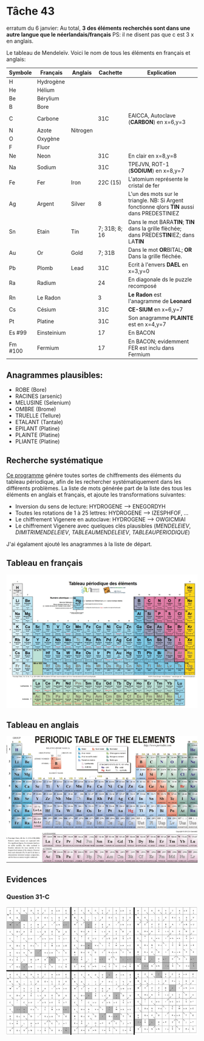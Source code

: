 # Tâche 43

erratum du 6 janvier: Au total, **3 des éléments recherchés sont dans une autre langue que le néerlandais/français**
PS: il ne disent pas que c est 3 x en anglais.

Le tableau de Mendeleïv. Voici le nom de tous les éléments en français et anglais:

| Symbole | Français  | Anglais | Cachette  | Explication |
| ------- | --------  | ------- |---------- | ----------- |
| H       | Hydrogène |         |           |             |                     
| He      | Hélium    |         |           |             | 
| Be      | Bérylium  |         |           |             | 
| B       | Bore      |         |           |             | 
| C       | Carbone   |         |31C        | EAICCA, Autoclave (**CARBON**) en x=6,y=3                      | 
| N       | Azote     |Nitrogen |           |             | 
| O       | Oxygène   |         |           |             | 
| F       | Fluor     |         |           |             | 
| Ne      | Neon      |         |31C        | En clair en x=8,y=8            | 
| Na      | Sodium    |         |31C        | TPEJVN, ROT-1 (**SODIUM**) en x=8,y=7                          | 
| Fe      | Fer       |Iron     |22C (15)   | L'atomium représente le cristal de fer                     | 
| Ag      | Argent    |Silver   |8          | L'un des mots sur le triangle. NB: Si Argent fonctionne qlors **TIN** aussi dans PREDESTINIEZ                              | 
| Sn      | Etain     |Tin      |7; 31B; 8; 16| Dans le mot BARA**TIN**; **TIN** dans la grille flèchée; dans PREDES**TIN**IEZ; dans LA**TIN**| 
| Au      | Or        |Gold     |7; 31B     | Dans le mot **OR**BITAL; **OR** Dans la grille fléchée.    | 
| Pb      | Plomb     |Lead     |31C        | Ecrit à l'envers **DAEL** en x=3,y=0                       | 
| Ra      | Radium    |         |24         | En diagonale ds le puzzle recomposé                        |
| Rn      | Le Radon  |         |3          | **Le Radon** est l'anagramme de **Leonard**                |
| Cs      | Césium    |         |31C        | **CE-SIUM** en x=6,y=7            |
| Pt      | Platine   |         |31C        | Son anagramme **PLAINTE** est en x=4,y=7                   |
| Es #99  | Einsteinium|        |17         | En BACON                   |
| Fm #100 | Fermium|            |17         | En BACON; evidemment FER est inclu dans Fermium                   |

## Anagrammes plausibles:
* ROBE (Bore)
* RACINES (arsenic)
* MELUSINE (Selenium)
* OMBRE (Brome)
* TRUELLE (Tellure)
* ETALANT (Tantale)
* EPILANT (Platine)
* PLAINTE (Platine)
* PLIANTE (Platine)


## Recherche systématique

[Ce programme](./../code/Tools/mendeliev.py) génère toutes sortes de chiffrements des éléments du tableau périodique, afin de les rechercher systématiquement dans les différents problèmes. La liste de mots générée part de la liste des tous les éléments en anglais et français, et ajoute les transformations suivantes:

* Inversion du sens de lecture: HYDROGENE --> ENEGORDYH
* Toutes les rotations de 1 à 25 lettres: HYDROGENE --> IZESPHFOF, ...
* Le chiffrement Vigenere en autoclave: HYDROGENE --> OWGICMIAI
* Le chiffrement Vigenere avec quelques clés plausibles (*MENDELEIEV*, *DIMITRIMENDELEIEV*, *TABLEAUMENDELEIEV*, *TABLEAUPERIODIQUE*)

J'ai égalament ajouté les anagrammes à la liste de départ.


## Tableau en français
![TableauFr](43-Mendeleiv-Fr.jpg)

## Tableau en anglais
![TableauFr](43-Mendeleiv-En.jpg)


## Evidences

### Question 31-C

![Evidence 31C](43-Grid-C.png)
